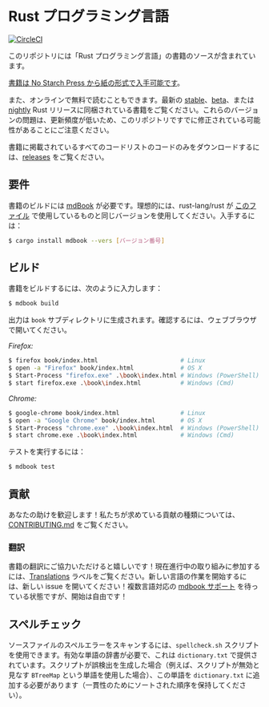 # Rust プログラミング言語

[![CircleCI](https://circleci.com/gh/rust-lang-ja/book-ja/tree/master-ja.svg?style=shield)](https://circleci.com/gh/rust-lang-ja/book-ja)

このリポジトリには「Rust プログラミング言語」の書籍のソースが含まれています。

[書籍は No Starch Press から紙の形式で入手可能です][nostarch]。

[nostarch]: https://nostarch.com/rust

また、オンラインで無料で読むこともできます。最新の [stable]、[beta]、または [nightly] Rust リリースに同梱されている書籍をご覧ください。これらのバージョンの問題は、更新頻度が低いため、このリポジトリですでに修正されている可能性があることにご注意ください。

[stable]: https://doc.rust-lang.org/stable/book/
[beta]: https://doc.rust-lang.org/beta/book/
[nightly]: https://doc.rust-lang.org/nightly/book/

書籍に掲載されているすべてのコードリストのコードのみをダウンロードするには、[releases] をご覧ください。

[releases]: https://github.com/rust-lang/book/releases

## 要件

書籍のビルドには [mdBook] が必要です。理想的には、rust-lang/rust が [このファイル][rust-mdbook] で使用しているものと同じバージョンを使用してください。入手するには：

[mdBook]: https://github.com/rust-lang-nursery/mdBook
[rust-mdbook]: https://github.com/rust-lang/rust/blob/master/src/tools/rustbook/Cargo.toml

```bash
$ cargo install mdbook --vers [バージョン番号]
```

## ビルド

書籍をビルドするには、次のように入力します：

```bash
$ mdbook build
```

出力は `book` サブディレクトリに生成されます。確認するには、ウェブブラウザで開いてください。

_Firefox:_
```bash
$ firefox book/index.html                       # Linux
$ open -a "Firefox" book/index.html             # OS X
$ Start-Process "firefox.exe" .\book\index.html # Windows (PowerShell)
$ start firefox.exe .\book\index.html           # Windows (Cmd)
```

_Chrome:_
```bash
$ google-chrome book/index.html                 # Linux
$ open -a "Google Chrome" book/index.html       # OS X
$ Start-Process "chrome.exe" .\book\index.html  # Windows (PowerShell)
$ start chrome.exe .\book\index.html            # Windows (Cmd)
```

テストを実行するには：

```bash
$ mdbook test
```

## 貢献

あなたの助けを歓迎します！私たちが求めている貢献の種類については、[CONTRIBUTING.md][contrib] をご覧ください。

[contrib]: https://github.com/rust-lang/book/blob/main/CONTRIBUTING.md

### 翻訳

書籍の翻訳にご協力いただけると嬉しいです！現在進行中の取り組みに参加するには、[Translations] ラベルをご覧ください。新しい言語の作業を開始するには、新しい issue を開いてください！複数言語対応の [mdbook サポート] を待っている状態ですが、開始は自由です！

[Translations]: https://github.com/rust-lang/book/issues?q=is%3Aopen+is%3Aissue+label%3ATranslations
[mdbook サポート]: https://github.com/rust-lang-nursery/mdBook/issues/5

## スペルチェック

ソースファイルのスペルエラーをスキャンするには、`spellcheck.sh` スクリプトを使用できます。有効な単語の辞書が必要で、これは `dictionary.txt` で提供されています。スクリプトが誤検出を生成した場合（例えば、スクリプトが無効と見なす `BTreeMap` という単語を使用した場合）、この単語を `dictionary.txt` に追加する必要があります（一貫性のためにソートされた順序を保持してください）。
